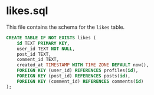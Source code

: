 # likes.sql

This file contains the schema for the `likes` table.

```sql
CREATE TABLE IF NOT EXISTS likes (
    id TEXT PRIMARY KEY,
    user_id TEXT NOT NULL,
    post_id TEXT,
    comment_id TEXT,
    created_at TIMESTAMP WITH TIME ZONE DEFAULT now(),
    FOREIGN KEY (user_id) REFERENCES profiles(id),
    FOREIGN KEY (post_id) REFERENCES posts(id),
    FOREIGN KEY (comment_id) REFERENCES comments(id)
);
```
